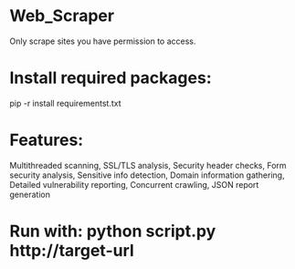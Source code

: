 # Web_Scraper
Only scrape sites you have permission to access.

# Install required packages:
pip -r install requirementst.txt

# Features: 
Multithreaded scanning,
SSL/TLS analysis,
Security header checks,
Form security analysis,
Sensitive info detection,
Domain information gathering,
Detailed vulnerability reporting,
Concurrent crawling,
JSON report generation

# Run with: python script.py http://target-url
